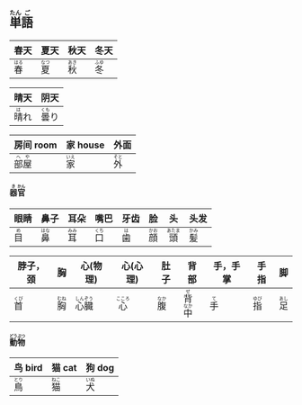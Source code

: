## <ruby><rb>単</rb><rt>たん</rt></ruby><ruby><rb>語</rb><rt>ご</rt></ruby>

| 春天                                 | 夏天                                 | 秋天                                 | 冬天                                 |
| ---------------------------------- | ---------------------------------- | ---------------------------------- | ---------------------------------- |
| <ruby><rb>春</rb><rt>はる</rt></ruby> | <ruby><rb>夏</rb><rt>なつ</rt></ruby> | <ruby><rb>秋</rb><rt>あき</rt></ruby> | <ruby><rb>冬</rb><rt>ふゆ</rt></ruby> |

| 晴天                                 | 阴天                                  |
| ---------------------------------- | ----------------------------------- |
| <ruby><rb>晴</rb><rt>は</rt></ruby>れ | <ruby><rb>曇</rb><rt>くも</rt></ruby>り |

| 房间 room                               | 家 house                              | 外面                                  |
| --------------------------------------- | ------------------------------------- | ------------------------------------- |
| <ruby>部<rt>へ</rt>屋<rt>や</rt></ruby> | <ruby><rb>家</rb><rt>いえ</rt></ruby> | <ruby><rb>外</rb><rt>そと</rt></ruby> |

#### <ruby><rb>器</rb><rt>き</rt></ruby><ruby><rb>官</rb><rt>かん</rt></ruby>

| 眼睛                                | 鼻子                                 | 耳朵                                 | 嘴巴                                 | 牙齿                                | 脸                                  | 头                                   | 头发                                 |
| --------------------------------- | ---------------------------------- | ---------------------------------- | ---------------------------------- | --------------------------------- | ---------------------------------- | ----------------------------------- | ---------------------------------- |
| <ruby><rb>目</rb><rt>め</rt></ruby> | <ruby><rb>鼻</rb><rt>はな</rt></ruby> | <ruby><rb>耳</rb><rt>みみ</rt></ruby> | <ruby><rb>口</rb><rt>くち</rt></ruby> | <ruby><rb>歯</rb><rt>は</rt></ruby> | <ruby><rb>顔</rb><rt>かお</rt></ruby> | <ruby><rb>頭</rb><rt>あたま</rt></ruby> | <ruby><rb>髪</rb><rt>かみ</rt></ruby> |

| 脖子，颈                              | 胸                                    | 心(物理)                                                     | 心(心理)                                | 肚子                                  | 背部                                                         | 手，手掌                            | 手指                                  | 脚                                    |
| ------------------------------------- | ------------------------------------- | ------------------------------------------------------------ | --------------------------------------- | ------------------------------------- | ------------------------------------------------------------ | ----------------------------------- | ------------------------------------- | ------------------------------------- |
| <ruby><rb>首</rb><rt>くび</rt></ruby> | <ruby><rb>胸</rb><rt>むね</rt></ruby> | <ruby><rb>心</rb><rt>しん</rt></ruby><ruby><rb>臓</rb><rt>ぞう</rt></ruby> | <ruby><rb>心</rb><rt>こころ</rt></ruby> | <ruby><rb>腹</rb><rt>なか</rt></ruby> | <ruby><rb>背</rb><rt>せ</rt></ruby><ruby><rb>中</rb><rt>なか</rt></ruby> | <ruby><rb>手</rb><rt>て</rt></ruby> | <ruby><rb>指</rb><rt>ゆび</rt></ruby> | <ruby><rb>足</rb><rt>あし</rt></ruby> |

#### <ruby><rb>動物</rb><rt>どうぶつ</rt></ruby>

| 鸟 bird                               | 猫 cat                                | 狗 dog                                |
| ------------------------------------- | ------------------------------------- | ------------------------------------- |
| <ruby><rb>鳥</rb><rt>とり</rt></ruby> | <ruby><rb>猫</rb><rt>ねこ</rt></ruby> | <ruby><rb>犬</rb><rt>いぬ</rt></ruby> |
